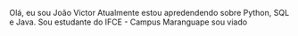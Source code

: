 Olá, eu sou João Victor
Atualmente estou apredendendo sobre Python, SQL e Java.
Sou estudante do IFCE - Campus Maranguape 
sou viado

<!---
Jotinha085/Jotinha085 is a ✨ special ✨ repository because its `README.md` (this file) appears on your GitHub profile.
You can click the Preview link to take a look at your changes.
--->
